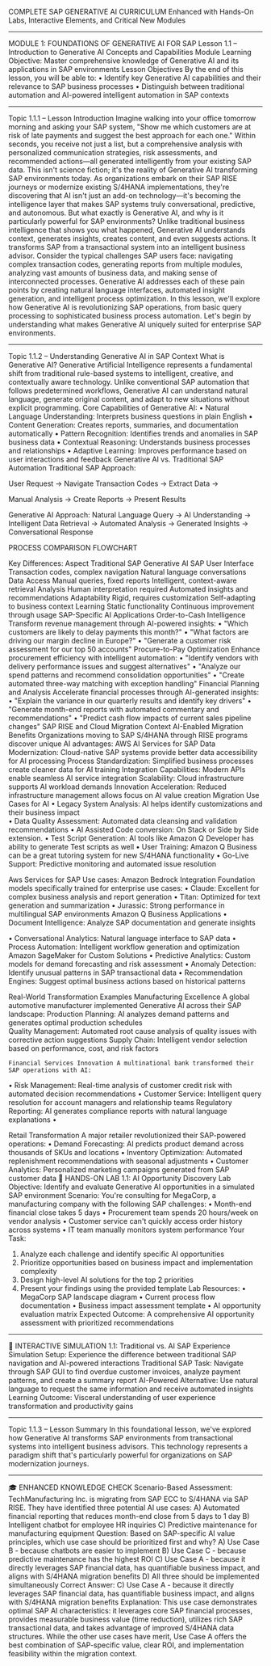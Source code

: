 COMPLETE SAP GENERATIVE AI CURRICULUM
Enhanced with Hands-On Labs, Interactive Elements, and Critical New Modules
________________________________________
MODULE 1: FOUNDATIONS OF GENERATIVE AI FOR SAP
Lesson 1.1 – Introduction to Generative AI Concepts and Capabilities
Module Learning Objective: Master comprehensive knowledge of Generative AI and its applications in SAP environments
Lesson Objectives
By the end of this lesson, you will be able to: 
• Identify key Generative AI capabilities and their relevance to SAP business processes 
• Distinguish between traditional automation and AI-powered intelligent automation in SAP contexts 
________________________________________
Topic 1.1.1 – Lesson Introduction
Imagine walking into your office tomorrow morning and asking your SAP system, "Show me which customers are at risk of late payments and suggest the best approach for each one." Within seconds, you receive not just a list, but a comprehensive analysis with personalized communication strategies, risk assessments, and recommended actions—all generated intelligently from your existing SAP data.
This isn't science fiction; it's the reality of Generative AI transforming SAP environments today. As organizations embark on their SAP RISE journeys or modernize existing S/4HANA implementations, they're discovering that AI isn't just an add-on technology—it's becoming the intelligence layer that makes SAP systems truly conversational, predictive, and autonomous.
But what exactly is Generative AI, and why is it particularly powerful for SAP environments? Unlike traditional business intelligence that shows you what happened, Generative AI understands context, generates insights, creates content, and even suggests actions. It transforms SAP from a transactional system into an intelligent business advisor.
Consider the typical challenges SAP users face: navigating complex transaction codes, generating reports from multiple modules, analyzing vast amounts of business data, and making sense of interconnected processes. Generative AI addresses each of these pain points by creating natural language interfaces, automated insight generation, and intelligent process optimization.
In this lesson, we'll explore how Generative AI is revolutionizing SAP operations, from basic query processing to sophisticated business process automation. Let's begin by understanding what makes Generative AI uniquely suited for enterprise SAP environments.
________________________________________
Topic 1.1.2 – Understanding Generative AI in SAP Context
What is Generative AI?
Generative Artificial Intelligence represents a fundamental shift from traditional rule-based systems to intelligent, creative, and contextually aware technology. Unlike conventional SAP automation that follows predetermined workflows, Generative AI can understand natural language, generate original content, and adapt to new situations without explicit programming.
Core Capabilities of Generative AI:
•	Natural Language Understanding: Interprets business questions in plain English
•	Content Generation: Creates reports, summaries, and documentation automatically
•	Pattern Recognition: Identifies trends and anomalies in SAP business data
•	Contextual Reasoning: Understands business processes and relationships
•	Adaptive Learning: Improves performance based on user interactions and feedback
Generative AI vs. Traditional SAP Automation
Traditional SAP Approach:

User Request → Navigate Transaction Codes → Extract Data → 

Manual Analysis → Create Reports → Present Results 



Generative AI Approach:
Natural Language Query → AI Understanding → Intelligent Data Retrieval → Automated Analysis → Generated Insights → Conversational Response


	 


PROCESS COMPARISON FLOWCHART


Key Differences:
Aspect	Traditional SAP	Generative AI SAP
User Interface	Transaction codes, complex navigation	Natural language conversations
Data Access	Manual queries, fixed reports	Intelligent, context-aware retrieval
Analysis	Human interpretation required	Automated insights and recommendations
Adaptability	Rigid, requires customization	Self-adapting to business context
Learning	Static functionality	Continuous improvement through usage
SAP-Specific AI Applications
Order-to-Cash Intelligence Transform revenue management through AI-powered insights:
•	"Which customers are likely to delay payments this month?"
•	"What factors are driving our margin decline in Europe?"
•	"Generate a customer risk assessment for our top 50 accounts"
Procure-to-Pay Optimization Enhance procurement efficiency with intelligent automation:
•	"Identify vendors with delivery performance issues and suggest alternatives"
•	"Analyze our spend patterns and recommend consolidation opportunities"
•	"Create automated three-way matching with exception handling"
Financial Planning and Analysis Accelerate financial processes through AI-generated insights:
•	"Explain the variance in our quarterly results and identify key drivers"
•	"Generate month-end reports with automated commentary and recommendations"
•	"Predict cash flow impacts of current sales pipeline changes"
SAP RISE and Cloud Migration Context
AI-Enabled Migration Benefits Organizations moving to SAP S/4HANA through RISE programs discover unique AI advantages:
AWS AI Services for SAP
Data Modernization: Cloud-native SAP systems provide better data accessibility for AI processing Process Standardization: Simplified business processes create cleaner data for AI training Integration Capabilities: Modern APIs enable seamless AI service integration Scalability: Cloud infrastructure supports AI workload demands Innovation Acceleration: Reduced infrastructure management allows focus on AI value creation
Migration Use Cases for AI
•	Legacy System Analysis: AI helps identify customizations and their business impact	 
•	Data Quality Assessment: Automated data cleansing and validation recommendations
•	AI Assisted Code conversion: On Stack or Side by Side extension.
•	Test Script Generation: AI tools like Amazon Q Developer has ability to generate Test scripts as well
•	User Training: Amazon Q Business can be a great tutoring system for new S/4HANA functionality
•	Go-Live Support: Predictive monitoring and automated issue resolution

Aws Services for SAP Use cases: 
 	Amazon Bedrock Integration Foundation models specifically trained for enterprise use cases:
•	Claude: Excellent for complex business analysis and report generation
•	Titan: Optimized for text generation and summarization
•	Jurassic: Strong performance in multilingual SAP environments
Amazon Q Business Applications
•	Document Intelligence: Analyze SAP documentation and generate insights

•	Conversational Analytics: Natural language interface to SAP data 
•	Process Automation: Intelligent workflow generation and optimization
Amazon SageMaker for Custom Solutions
•	Predictive Analytics: Custom models for demand forecasting and risk assessment
•	Anomaly Detection: Identify unusual patterns in SAP transactional data
•	Recommendation Engines: Suggest optimal business actions based on historical patterns


Real-World Transformation Examples
Manufacturing Excellence A global automotive manufacturer implemented Generative AI across their SAP landscape:
Production Planning: AI analyzes demand patterns and generates optimal production schedules	 
Quality Management: Automated root cause analysis of quality issues with corrective action suggestions
Supply Chain: Intelligent vendor selection based on performance, cost, and risk factors

 	Financial Services Innovation A multinational bank transformed their SAP operations with AI:
•	Risk Management: Real-time analysis of customer credit risk with automated decision recommendations
•	Customer Service: Intelligent query resolution for account managers and relationship teams
Regulatory Reporting: AI generates compliance reports with natural language explanations
•	

Retail Transformation A major retailer revolutionized their SAP-powered operations:
•	Demand Forecasting: AI predicts product demand across thousands of SKUs and locations
•	Inventory Optimization: Automated replenishment recommendations with seasonal adjustments
•	Customer Analytics: Personalized marketing campaigns generated from SAP customer data
🧪 HANDS-ON LAB 1.1: AI Opportunity Discovery
Lab Objective: Identify and evaluate Generative AI opportunities in a simulated SAP environment
Scenario: You're consulting for MegaCorp, a manufacturing company with the following SAP challenges:
•	Month-end financial close takes 5 days
•	Procurement team spends 20 hours/week on vendor analysis
•	Customer service can't quickly access order history across systems
•	IT team manually monitors system performance
Your Task:
1.	Analyze each challenge and identify specific AI opportunities
2.	Prioritize opportunities based on business impact and implementation complexity
3.	Design high-level AI solutions for the top 2 priorities
4.	Present your findings using the provided template
Lab Resources:
•	MegaCorp SAP landscape diagram
•	Current process flow documentation
•	Business impact assessment template
•	AI opportunity evaluation matrix
Expected Outcome: A comprehensive AI opportunity assessment with prioritized recommendations
________________________________________
🎯 INTERACTIVE SIMULATION 1.1: Traditional vs. AI SAP Experience
Simulation Setup: Experience the difference between traditional SAP navigation and AI-powered interactions
Traditional SAP Task: Navigate through SAP GUI to find overdue customer invoices, analyze payment patterns, and create a summary report
AI-Powered Alternative: Use natural language to request the same information and receive automated insights
Learning Outcome: Visceral understanding of user experience transformation and productivity gains
________________________________________
Topic 1.1.3 – Lesson Summary
In this foundational lesson, we've explored how Generative AI transforms SAP environments from transactional systems into intelligent business advisors. This technology represents a paradigm shift that's particularly powerful for organizations on SAP modernization journeys.



________________________________________
🎓 ENHANCED KNOWLEDGE CHECK
Scenario-Based Assessment: TechManufacturing Inc. is migrating from SAP ECC to S/4HANA via SAP RISE. They have identified three potential AI use cases:
A) Automated financial reporting that reduces month-end close from 5 days to 1 day B) Intelligent chatbot for employee HR inquiries C) Predictive maintenance for manufacturing equipment
Question: Based on SAP-specific AI value principles, which use case should be prioritized first and why?
A) Use Case B - because chatbots are easier to implement B) Use Case C - because predictive maintenance has the highest ROI C) Use Case A - because it directly leverages SAP financial data, has quantifiable business impact, and aligns with S/4HANA migration benefits D) All three should be implemented simultaneously
Correct Answer: C) Use Case A - because it directly leverages SAP financial data, has quantifiable business impact, and aligns with S/4HANA migration benefits
Explanation: This use case demonstrates optimal SAP AI characteristics: it leverages core SAP financial processes, provides measurable business value (time reduction), utilizes rich SAP transactional data, and takes advantage of improved S/4HANA data structures. While the other use cases have merit, Use Case A offers the best combination of SAP-specific value, clear ROI, and implementation feasibility within the migration context.
